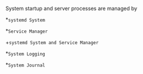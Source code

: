 System startup and server processes are managed by 
 
 *`systemd System`
 
 *`Service Manager`
 
 +`systemd System and Service Manager`
 
 *`System Logging`
 
 *`System Journal`
